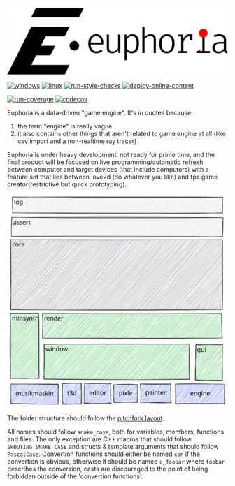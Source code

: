 ![euphoria logo](data/branding/euphoria-logo-1280.png)

[![windows](https://github.com/madeso/euphoria/workflows/windows/badge.svg?branch=master)](https://github.com/madeso/euphoria/actions?query=workflow%3Awindows)
[![linux](https://github.com/madeso/euphoria/workflows/linux/badge.svg?branch=master)](https://github.com/madeso/euphoria/actions?query=workflow%3Alinux)
[![run-style-checks](https://github.com/madeso/euphoria/actions/workflows/run-style-checks.yml/badge.svg)](https://github.com/madeso/euphoria/actions/workflows/run-style-checks.yml)
[![deploy-online-content](https://github.com/madeso/euphoria/actions/workflows/deploy-online-content.yml/badge.svg)](https://github.com/madeso/euphoria/actions/workflows/deploy-online-content.yml)

[![run-coverage](https://github.com/madeso/euphoria/actions/workflows/run-coverage.yml/badge.svg)](https://github.com/madeso/euphoria/actions/workflows/run-coverage.yml)
[![codecov](https://codecov.io/gh/madeso/euphoria/branch/master/graph/badge.svg?token=V9K2H0U03G)](https://codecov.io/gh/madeso/euphoria)

Euphoria is a data-driven "game engine". It's in quotes because

1. the term "engine" is really vague.
2. it also contains other things that aren't related to game engine at all (like csv import and a non-realtime ray tracer)

Euphoria is under heavy development, not ready for prime time, and the final product will be focused on live programming/automatic refresh between computer and target devices (that include computers) with a feature set that lies between love2d (do whatever you like) and fps game creator(restrictive but quick prototyping).

![project layout](./docs/euphoria.excalidraw.svg)

The folder structure should follow the [pitchfork layout](https://github.com/vector-of-bool/pitchfork).

All names should follow `snake_case`, both for variables, members, functions and files. The only exception are C++ macros that should follow `SHOUTING_SNAKE_CASE` and structs & template arguments that should follow `PascalCase`. Convertion functions should either be named `con` if the convertion is obvious, otherwise it should be named `c_foobar` where `foobar` describes the conversion, casts are discouraged to the point of being forbidden outside of the 'convertion functions'.

